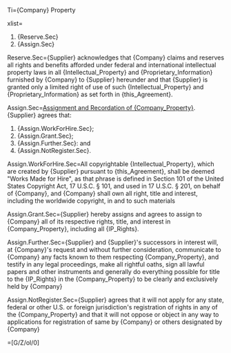 Ti={Company} Property

xlist=<ol><li>{Reserve.Sec}</li><li>{Assign.Sec}</li></ol>

Reserve.Sec={Supplier} acknowledges that {Company} claims and reserves all rights and benefits afforded under federal and international intellectual property laws in all {Intellectual_Property} and {Proprietary_Information} furnished by {Company} to {Supplier} hereunder and that {Supplier} is granted only a limited right of use of such {Intellectual_Property} and {Proprietary_Information} as set forth in {this_Agreement}.

Assign.Sec=<u>Assignment and Recordation of {Company_Property}</u>.&nbsp; {Supplier} agrees that: <ol><li>{Assign.WorkForHire.Sec};</li><li>{Assign.Grant.Sec};</li><li>{Assign.Further.Sec}: and</li><li>{Assign.NotRegister.Sec}.</li></ol>

Assign.WorkForHire.Sec=All copyrightable {Intellectual_Property}, which are created by {Supplier} pursuant to {this_Agreement}, shall be deemed "Works Made for Hire", as that phrase is defined in Section 101 of the United States Copyright Act, 17 U.S.C. &sect; 101, and used in 17 U.S.C. &sect; 201, on behalf of {Company}, and {Company} shall own all right, title and interest, including the worldwide copyright, in and to such materials

Assign.Grant.Sec={Supplier} hereby assigns and agrees to assign to {Company} all of its respective rights, title, and interest in {Company_Property}, including all {IP_Rights}.

Assign.Further.Sec={Supplier} and {Supplier}'s successors in interest will, at {Company}'s request and without further consideration, communicate to {Company} any facts known to them respecting {Company_Property}, and testify in any legal proceedings, make all rightful oaths, sign all lawful papers and other instruments and generally do everything possible for title to the {IP_Rights} in the {Company_Property} to be clearly and exclusively held by {Company}

Assign.NotRegister.Sec={Supplier} agrees that it will not apply for any state, federal or other U.S. or foreign jurisdiction's registration of rights in any of the {Company_Property} and that it will not oppose or object in any way to applications for registration of same by {Company} or others designated by {Company}

=[G/Z/ol/0]
